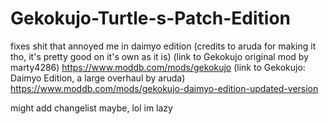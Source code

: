 # Gekokujo-Turtle-s-Patch-Edition
fixes shit that annoyed me in daimyo edition (credits to aruda for making it tho, it's pretty good on it's own as it is)
(link to Gekokujo original mod by marty4286) https://www.moddb.com/mods/gekokujo
(link to Gekokujo: Daimyo Edition, a large overhaul by aruda) https://www.moddb.com/mods/gekokujo-daimyo-edition-updated-version

might add changelist maybe, lol im lazy

